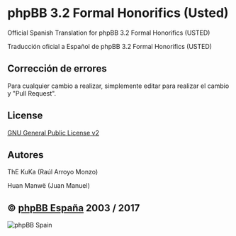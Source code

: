 phpBB 3.2 Formal Honorifics (Usted)
================================

Official Spanish Translation for phpBB 3.2 Formal Honorifics (USTED)

Traducción oficial a Español de phpBB 3.2 Formal Honorifics (USTED)

## Corrección de errores
Para cualquier cambio a realizar, simplemente editar para realizar el cambio y "Pull Request".

## License
[GNU General Public License v2](http://opensource.org/licenses/GPL-2.0)

## Autores
ThE KuKa (Raúl Arroyo Monzo)

Huan Manwë (Juan Manuel)


## © [phpBB España](http://www.phpbb-es.com) 2003 / 2017

![phpBB Spain](http://www.phpbb-es.com/images/logo_es.png) 
